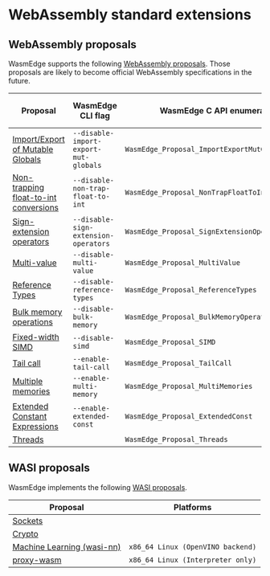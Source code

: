 # WebAssembly standard extensions

## WebAssembly proposals

WasmEdge supports the following [WebAssembly proposals](https://github.com/WebAssembly/proposals). Those proposals are likely to become official WebAssembly specifications in the future.

| Proposal                                  | WasmEdge CLI flag                     | WasmEdge C API enumeration                       | Default turning on | Interpreter mode | AOT mode |
| ----------------------------------------- | ------------------------------------- | ------------------------------------------------ | ------------------ | ---------------- | -------- |
| [Import/Export of Mutable Globals][]      | `--disable-import-export-mut-globals` | `WasmEdge_Proposal_ImportExportMutGlobals`       | ✓ | ✓ | ✓ |
| [Non-trapping float-to-int conversions][] | `--disable-non-trap-float-to-int`     | `WasmEdge_Proposal_NonTrapFloatToIntConversions` | ✓ | ✓ | ✓ |
| [Sign-extension operators][]              | `--disable-sign-extension-operators`  | `WasmEdge_Proposal_SignExtensionOperators`       | ✓ | ✓ | ✓ |
| [Multi-value][]                           | `--disable-multi-value`               | `WasmEdge_Proposal_MultiValue`                   | ✓ | ✓ | ✓ |
| [Reference Types][]                       | `--disable-reference-types`           | `WasmEdge_Proposal_ReferenceTypes`               | ✓ | ✓ | ✓ |
| [Bulk memory operations][]                | `--disable-bulk-memory`               | `WasmEdge_Proposal_BulkMemoryOperations`         | ✓ | ✓ | ✓ |
| [Fixed-width SIMD][]                      | `--disable-simd`                      | `WasmEdge_Proposal_SIMD`                         | ✓ | ✓ | ✓ |
| [Tail call][]                             | `--enable-tail-call`                  | `WasmEdge_Proposal_TailCall`                     |   | ✓ | ✓ |
| [Multiple memories][]                     | `--enable-multi-memory`               | `WasmEdge_Proposal_MultiMemories`                |   | ✓ | ✓ |
| [Extended Constant Expressions][]         | `--enable-extended-const`             | `WasmEdge_Proposal_ExtendedConst`                |   | ✓ | ✓ |
| [Threads][]                               |                                       | `WasmEdge_Proposal_Threads`                      |   |   |   |

[Import/Export of Mutable Globals]: https://github.com/WebAssembly/mutable-global
[Non-trapping float-to-int conversions]: https://github.com/WebAssembly/nontrapping-float-to-int-conversions
[Sign-extension operators]: https://github.com/WebAssembly/sign-extension-ops
[Multi-value]: https://github.com/WebAssembly/multi-value
[Reference Types]: https://github.com/WebAssembly/reference-types
[Bulk memory operations]: https://github.com/WebAssembly/bulk-memory-operations
[Fixed-width SIMD]: https://github.com/webassembly/simd
[Tail call]: https://github.com/WebAssembly/tail-call
[Multiple memories]: https://github.com/WebAssembly/multi-memory
[Extended Constant Expressions]: https://github.com/WebAssembly/extended-const
[Threads]: https://github.com/webassembly/threads

## WASI proposals

WasmEdge implements the following [WASI proposals](https://github.com/WebAssembly/WASI/blob/main/Proposals.md).

| Proposal                       | Platforms                         |
| ------------------------------ | --------------------------------- |
| [Sockets][]                    |                                   |
| [Crypto][]                     |                                   |
| [Machine Learning (wasi-nn)][] | `x86_64 Linux (OpenVINO backend)` |
| [proxy-wasm][]                 | `x86_64 Linux (Interpreter only)` |

[Sockets]: https://github.com/WebAssembly/wasi-sockets
[Crypto]: https://github.com/WebAssembly/wasi-crypto
[Machine Learning (wasi-nn)]: https://github.com/WebAssembly/wasi-nn
[proxy-wasm]: https://github.com/proxy-wasm/spec
